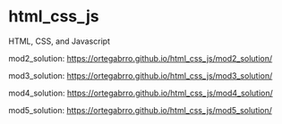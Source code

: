 # html_css_js

HTML, CSS, and Javascript

mod2_solution: https://ortegabrro.github.io/html_css_js/mod2_solution/

mod3_solution:  https://ortegabrro.github.io/html_css_js/mod3_solution/

mod4_solution:  https://ortegabrro.github.io/html_css_js/mod4_solution/

mod5_solution:  https://ortegabrro.github.io/html_css_js/mod5_solution/
